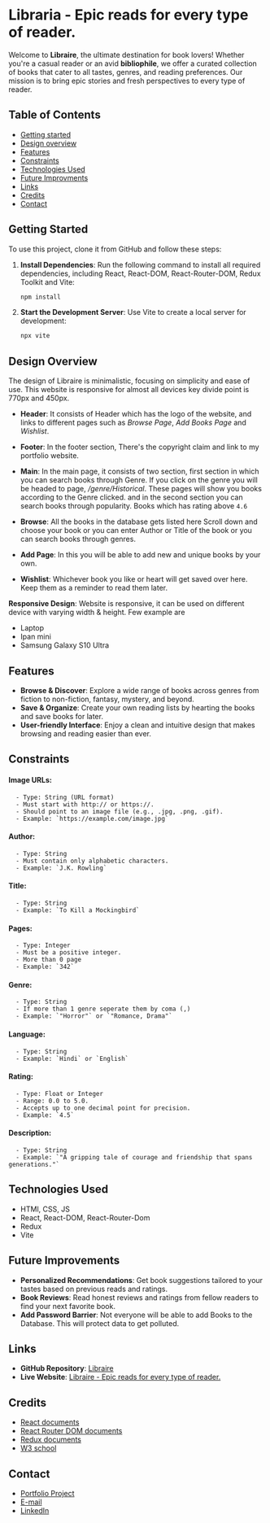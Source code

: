 # Libraria - Epic reads for every type of reader.

Welcome to **Libraire**, the ultimate destination for book lovers! Whether you're a casual reader or an avid **bibliophile**, we offer a curated collection of books that cater to all tastes, genres, and reading preferences. Our mission is to bring epic stories and fresh perspectives to every type of reader.

## Table of Contents
- [Getting started](#getting-started)
- [Design overview](#design-overview)
- [Features](#features)
- [Constraints](#constraints)
- [Technologies Used](#technologies-used)
- [Future Improvments](#future-improvements)
- [Links](#links)
- [Credits](#credits)
- [Contact](#contact)


## Getting Started

To use this project, clone it from GitHub and follow these steps:

1. **Install Dependencies**: Run the following command to install all required dependencies, including React, React-DOM, React-Router-DOM, Redux Toolkit and Vite:
   ```bash
   npm install
   ```

2. **Start the Development Server**: Use Vite to create a local server for development:
   ```bash
   npx vite
   ```

## Design Overview

The design of Libraire is minimalistic, focusing on simplicity and ease of use. This website is responsive for almost all devices key divide point is 770px and 450px.

- **Header**: It consists of Header which has the logo of the website, and links to different pages such as *Browse Page*, *Add Books Page* and *Wishlist*.

- **Footer**: In the footer section, There's the copyright claim and link to my portfolio website.

- **Main**: In the main page, it consists of two section, first section in which you can search books through Genre. If you click on the genre you will be headed to page, */genre/Historical*. These pages will show you books according to the Genre clicked. and in the second section you can search books through popularity. Books which has rating above `4.6`

- **Browse**: All the books in the database gets listed here Scroll down and choose your book or you can enter Author or Title of the book or you can search books through genres.

- **Add Page**: In this you will be able to add new and unique books by your own.

- **Wishlist**: Whichever book you like or heart will get saved over here. Keep them as a reminder to read them later.

**Responsive Design**: 
Website is responsive, it can be used on different device with varying width & height. Few example are
- Laptop
- Ipan mini
- Samsung Galaxy S10 Ultra

## Features

- **Browse & Discover**: Explore a wide range of books across genres from fiction to non-fiction, fantasy, mystery, and beyond.
- **Save & Organize**: Create your own reading lists by hearting the books and save books for later.
- **User-friendly Interface**: Enjoy a clean and intuitive design that makes browsing and reading easier than ever.

## Constraints

   #### Image URLs:
      - Type: String (URL format)
      - Must start with http:// or https://.
      - Should point to an image file (e.g., .jpg, .png, .gif).
      - Example: `https://example.com/image.jpg`

   #### Author: 
      - Type: String
      - Must contain only alphabetic characters.
      - Example: `J.K. Rowling`

   #### Title: 
      - Type: String
      - Example: `To Kill a Mockingbird`

   #### Pages: 
      - Type: Integer
      - Must be a positive integer.
      - More than 0 page
      - Example: `342`

   #### Genre:
      - Type: String
      - If more than 1 genre seperate them by coma (,)
      - Example: `"Horror"` or `"Romance, Drama"`

   #### Language: 
      - Type: String
      - Example: `Hindi` or `English`

   #### Rating:
      - Type: Float or Integer
      - Range: 0.0 to 5.0.
      - Accepts up to one decimal point for precision.
      - Example: `4.5`

   #### Description: 
      - Type: String
      - Example: `"A gripping tale of courage and friendship that spans generations."`

## Technologies Used

- HTMl, CSS, JS
- React, React-DOM, React-Router-Dom
- Redux
- Vite

## Future Improvements

- **Personalized Recommendations**: Get book suggestions tailored to your tastes based on previous reads and ratings.
- **Book Reviews**: Read honest reviews and ratings from fellow readers to find your next favorite book.
- **Add Password Barrier**: Not everyone will be able to add Books to the Database. This will protect data to get polluted.

## Links

- **GitHub Repository**: [Libraire](https://github.com/pradeep13jena/Libraire)
- **Live Website**: [Libraire - Epic reads for every type of reader.](https://libraire.netlify.app/)

## Credits

- [React documents](https://react.dev/learn)
- [React Router DOM documents](https://reactrouter.com/en/main/start/tutorial)
- [Redux documents](https://redux-toolkit.js.org/introduction/getting-started)
- [W3 school](https://www.w3schools.com/)

## Contact

- [Portfolio Project](https://pradeepjena.netlify.app/)
- [E-mail](goldrushatjenas@gmail.com)
- [LinkedIn](https://www.linkedin.com/in/pradeepjena/)